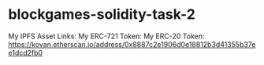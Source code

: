 # blockgames-solidity-task-2
My IPFS Asset Links:
My ERC-721 Token: 
My ERC-20 Token: https://kovan.etherscan.io/address/0x8887c2e1906d0e18812b3d41355b37ee1dcd2fb0